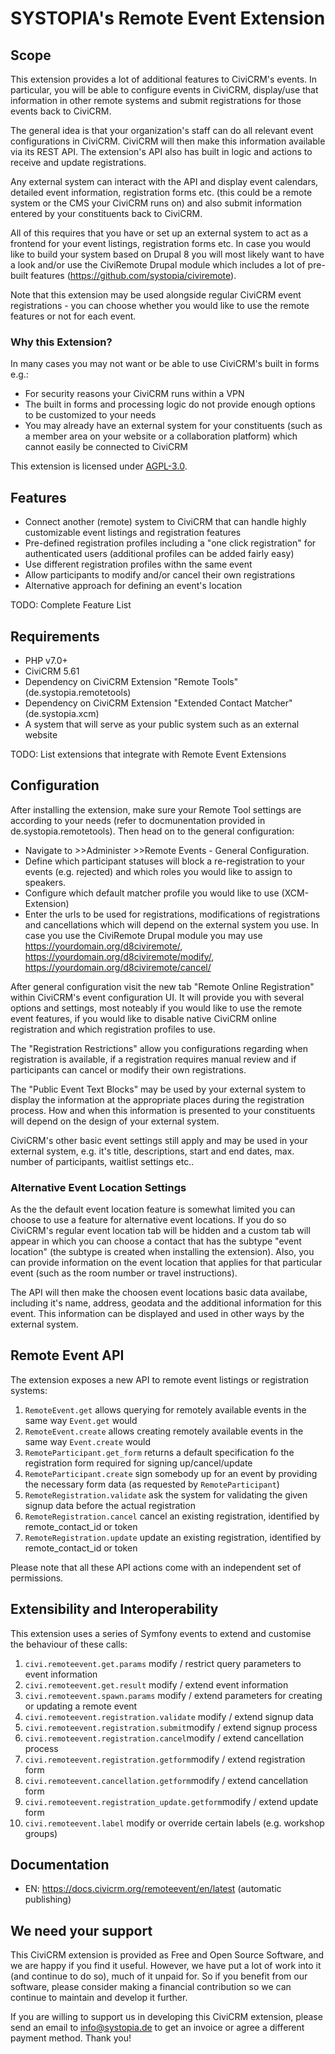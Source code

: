 # SYSTOPIA's Remote Event Extension

## Scope

This extension provides a lot of additional features to CiviCRM's events. In
particular, you will be able to configure events in CiviCRM, display/use that
information in other remote systems and submit registrations for those events
back to CiviCRM.

The general idea is that your organization's staff can do all relevant event
configurations in CiviCRM. CiviCRM will then make this information available via
its REST API. The extension's API also has built in logic and actions to receive
and update registrations.

Any external system can interact with the API and display event calendars,
detailed event information, registration forms etc. (this could be a remote
system or the CMS your CiviCRM runs on) and also submit information entered by
your constituents back to CiviCRM.

All of this requires that you have or set up an external system to act as a
frontend for your event listings, registration forms etc. In case you would like
to build your system based on Drupal 8 you will most likely want to have a look
and/or use the CiviRemote Drupal module which includes a lot of pre-built
features (https://github.com/systopia/civiremote).

Note that this extension may be used alongside regular CiviCRM event
registrations - you can choose whether you would like to use the remote features
or not for each event.

### Why this Extension?

In many cases you may not want or be able to use CiviCRM's built in forms e.g.:

* For security reasons your CiviCRM runs within a VPN
* The built in forms and processing logic do not provide enough options to be
  customized to your needs
* You may already have an external system for your constituents (such as a
  member area on your website or a collaboration platform) which cannot easily
  be connected to CiviCRM

This extension is licensed
under [AGPL-3.0](https://www.gnu.org/licenses/agpl-3.0).

## Features

* Connect another (remote) system to CiviCRM that can handle highly customizable
  event listings and registration features
* Pre-defined registration profiles including a "one click registration" for
  authenticated users (additional profiles can be added fairly easy)
* Use different registration profiles withn the same event
* Allow participants to modify and/or cancel their own registrations
* Alternative approach for defining an event's location

TODO: Complete Feature List

## Requirements

* PHP v7.0+
* CiviCRM 5.61
* Dependency on CiviCRM Extension "Remote Tools" (de.systopia.remotetools)
* Dependency on CiviCRM Extension "Extended Contact Matcher" (de.systopia.xcm)
* A system that will serve as your public system such as an external website

TODO: List extensions that integrate with Remote Event Extensions

## Configuration

After installing the extension, make sure your Remote Tool settings are
according to your needs (refer to docmunentation provided in
de.systopia.remotetools). Then head on to the general configuration:

* Navigate to >>Administer >>Remote Events - General Configuration.
* Define which participant statuses will block a re-registration to your
  events (e.g. rejected) and which roles you would like to assign to speakers.
* Configure which default matcher profile you would like to use (XCM-Extension)
* Enter the urls to be used for registrations, modifications of registrations
  and cancellations which will depend on the external system you use. In case
  you use the CiviRemote Drupal module you may
  use https://yourdomain.org/d8civiremote/,
  https://yourdomain.org/d8civiremote/modify/,
  https://yourdomain.org/d8civiremote/cancel/

After general configuration visit the new tab "Remote Online Registration"
within CiviCRM's event configuration UI. It will provide you with several
options and settings, most noteably if you would like to use the remote event
features, if you would like to disable native CiviCRM online registration and
which registration profiles to use.

The "Registration Restrictions" allow you configurations regarding when
registration is available, if a registration requires manual review and if
participants can cancel or modify their own registrations.

The "Public Event Text Blocks" may be used by your external system to display
the information at the appropriate places during the registration process. How
and when this information is presented to your constituents will depend on the
design of your external system.

CiviCRM's other basic event settings still apply and may be used in your
external system, e.g. it's title, descriptions, start and end dates, max. number
of participants, waitlist settings etc..

### Alternative Event Location Settings

As the the default event location feature is somewhat limited you can choose to
use a feature for alternative event locations. If you do so CiviCRM's regular
event location tab will be hidden and a custom tab will appear in which you can
choose a contact that has the subtype "event location" (the subtype is created
when installing the extension). Also, you can provide information on the event
location that applies for that particular event (such as the room number or
travel instructions).

The API will then make the choosen event locations basic data availabe,
including it's name, address, geodata and the additional information for this
event. This information can be displayed and used in other ways by the external
system.

## Remote Event API

The extension exposes a new API to remote event listings or registration
systems:

1. ``RemoteEvent.get`` allows querying for remotely available events in the same
   way ``Event.get`` would
1. ``RemoteEvent.create`` allows creating remotely available events in the same
   way ``Event.create`` would
1. ``RemoteParticipant.get_form`` returns a default specification fo the
   registration form required for signing up/cancel/update
1. ``RemoteParticipant.create`` sign somebody up for an event by providing the
   necessary form data (as requested by ``RemoteParticipant``)
1. ``RemoteRegistration.validate`` ask the system for validating the given
   signup data before the actual registration
1. ``RemoteRegistration.cancel`` cancel an existing registration, identified by
   remote_contact_id or token
1. ``RemoteRegistration.update`` update an existing registration, identified by
   remote_contact_id or token

Please note that all these API actions come with an independent set of
permissions.

## Extensibility and Interoperability

This extension uses a series of Symfony events to extend and customise the
behaviour of these calls:

1. ``civi.remoteevent.get.params`` modify / restrict query parameters to event
   information
1. ``civi.remoteevent.get.result`` modify / extend event information
1. ``civi.remoteevent.spawn.params`` modify / extend parameters for creating or
   updating a remote event
1. ``civi.remoteevent.registration.validate`` modify / extend signup data
1. ``civi.remoteevent.registration.submit``modify / extend signup process
1. ``civi.remoteevent.registration.cancel``modify / extend cancellation process
1. ``civi.remoteevent.registration.getform``modify / extend registration form
1. ``civi.remoteevent.cancellation.getform``modify / extend cancellation form
1. ``civi.remoteevent.registration_update.getform``modify / extend update form
1. ``civi.remoteevent.label`` modify or override certain labels (e.g. workshop
   groups)

## Documentation
- EN: https://docs.civicrm.org/remoteevent/en/latest (automatic publishing)

## We need your support
This CiviCRM extension is provided as Free and Open Source Software, 
and we are happy if you find it useful. However, we have put a lot of work into it 
(and continue to do so), much of it unpaid for. So if you benefit from our software, 
please consider making a financial contribution so we can continue to maintain and develop it further.

If you are willing to support us in developing this CiviCRM extension, 
please send an email to info@systopia.de to get an invoice or agree a different payment method. 
Thank you!
